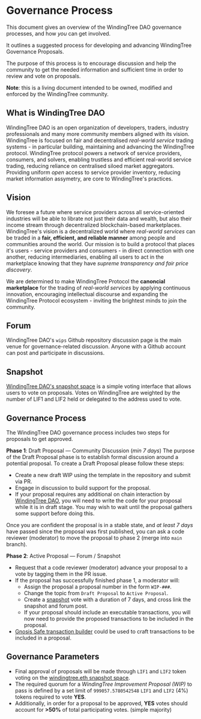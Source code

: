 # Governance Process

This document gives an overview of the WindingTree DAO governance processes, and how *you* can get involved.

It outlines a suggested process for developing and advancing WindingTree Governance Proposals.

The purpose of this process is to encourage discussion and help the community to get the needed information and sufficient time in order to review and vote on proposals.

**Note**: this is a living document intended to be owned, modified and enforced by the WindingTree community.

## What is WindingTree DAO

WindingTree DAO is an open organization of developers, traders, industry professionals and many more community members aligned with its vision. WindingTree is focused on fair and decentralised *real-world service* trading systems - in particular building, maintaining and advancing the WindingTree protocol. WindingTree protocol powers a network of service providers, consumers, and solvers, enabling trustless and efficient real-world service trading, reducing reliance on centralised siloed market aggregators.  Providing uniform *open* access to service provider inventory, reducing market information assymetry, are core to WindingTree's practices.

## Vision

We foresee a future where service providers across all service-oriented industries will be able to librate not just their data and wealth, but also their income stream through decentralized blockchain-based marketplaces. WindingTree's vision is a decentralized world where *real-world services* can be traded in a **fair, efficient, and reliable manner** among people and communities around the world. Our mission is to build a protocol that places it's users - service providers and consumers - in direct connection with one another, reducing intermediaries, enabling all users to act in the marketplace knowing that they have *supreme transparency and fair price discovery*.

We are determined to make WindingTree Protocol the **canoncial marketplace** for the trading of *real-world services* by applying continuous innovation, encouraging intellectual discourse and expanding the WindingTree Protocol ecosystem - inviting the brightest minds to join the community. 

## Forum

WindingTree DAO's `wips` Github repository discussion page is the main venue for governance-related discussion. Anyone with a Github account can post and participate in discussions.

## Snapshot

[WindingTree DAO's snapshot space](https://snapshot.org/#/windingtree.eth) is a simple voting interface that allows users to vote on proposals. Votes on WindingTree are weighted by the number of LIF1 and LIF2 held or delegated to the address used to vote.

## Governance Process

The WindingTree DAO governance process includes two steps for proposals to get approved.

**Phase 1**: Draft Proposal — Community Discussion (*min 7 days*)
The purpose of the Draft Proposal phase is to establish formal discussion around a potential proposal.
To create a Draft Proposal please follow these steps:

* Create a new draft WIP using the template in the repository and submit via PR.
* Engage in discussion to build support for the proposal.
* If your proposal requires any additional on chain interaction by [WindingTree DAO](https://etherscan.io/address/0x876969b13dcf884C13D4b4f003B69229E6b7966A), you will need to write the code for your proposal while it is in draft stage. You may wish to wait until the proposal gathers some support before doing this.

Once you are confident the proposal is in a stable state, and *at least 7 days* have passed since the proposal was first published, you can ask a code reviewer (moderator) to move the proposal to phase 2 (merge into `main` branch).

**Phase 2**: Active Proposal — Forum / Snapshot

* Request that a code reviewer (moderator) advance your proposal to a vote by tagging them in the PR issue.
* If the proposal has successfully finished phase 1, a moderator will:
  * Assign the proposal a proposal number in the form `WIP-###`.
  * Change the topic from `Draft Proposal` to `Active Proposal`.
  * Create a [snapshot](https://snapshot.org/#/windingtree.eth) vote with a duration of 7 days, and cross link the snapshot and forum post.
  * If your proposal should include an executable transactions, you will now need to provide the proposed transactions to be included in the proposal.
* [Gnosis Safe transaction builder](https://help.gnosis-safe.io/en/articles/4680071-transaction-builder) could be used to craft transactions to be included in a proposal.

## Governance Parameters

* Final approval of proposals will be made through `LIF1` and `LIF2` token voting on the [windingtree.eth snapshot space](https://snapshot.org/#/windingtree.eth).
* The required quorum for a *WindingTree Improvement Proposal (WIP)* to pass is defined by a set limit of `999057.5780542548` `LIF1` and `LIF2` (4%) tokens required to vote **YES**.
* Additionally, in order for a proposal to be approved, **YES** votes should account for **>50%** of total participating votes. (simple majority)